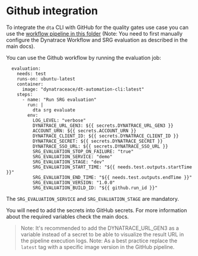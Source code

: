 # Github integration

To integrate the `dta` CLI with GitHub for the quality gates use case you can use the [workflow pipeline in this folder](./github.yml) (Note: You need to first manually configure the Dynatrace Workflow and SRG evaluation as described in the main docs).

You can use the Github workflow by running the evaluation job:

```
  evaluation:
    needs: test
    runs-on: ubuntu-latest
    container:
      image: "dynatraceace/dt-automation-cli:latest"
    steps:
      - name: "Run SRG evaluation"
        run: |
          dta srg evaluate
        env:
          LOG_LEVEL: "verbose"
          DYNATRACE_URL_GEN3: ${{ secrets.DYNATRACE_URL_GEN3 }}
          ACCOUNT_URN: ${{ secrets.ACCOUNT_URN }}
          DYNATRACE_CLIENT_ID: ${{ secrets.DYNATRACE_CLIENT_ID }}
          DYNATRACE_SECRET: ${{ secrets.DYNATRACE_SECRET }}
          DYNATRACE_SSO_URL: ${{ secrets.DYNATRACE_SSO_URL }}
          SRG_EVALUATION_STOP_ON_FAILURE: "true"
          SRG_EVALUATION_SERVICE: "demo"
          SRG_EVALUATION_STAGE: "dev"
          SRG_EVALUATION_START_TIME: "${{ needs.test.outputs.startTime }}"
          SRG_EVALUATION_END_TIME: "${{ needs.test.outputs.endTime }}"
          SRG_EVALUATION_VERSION: "1.0.0"
          SRG_EVALUATION_BUILD_ID: "${{ github.run_id }}"

```

The `SRG_EVALUATION_SERVICE` and `SRG_EVALUATION_STAGE` are mandatory.

You will need to add the secrets into GitHub secrets. For more information about the required variables check the main docs.

> Note: It's recommended to add the DYNATRACE_URL_GEN3 as a variable instead of a secret to be able to visualize the result URL in the pipeline execution logs.
> Note: As a best practice replace the `latest` tag with a specific image version in the GitHub pipeline.
